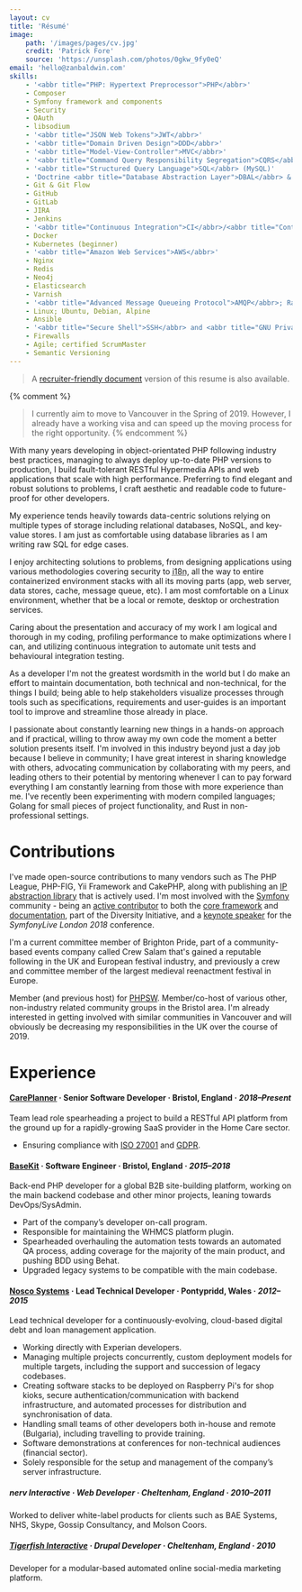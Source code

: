 ```yaml
---
layout: cv
title: 'Résumé'
image:
    path: '/images/pages/cv.jpg'
    credit: 'Patrick Fore'
    source: 'https://unsplash.com/photos/0gkw_9fy0eQ'
email: 'hello@zanbaldwin.com'
skills:
    - '<abbr title="PHP: Hypertext Preprocessor">PHP</abbr>'
    - Composer
    - Symfony framework and components
    - Security
    - OAuth
    - libsodium
    - '<abbr title="JSON Web Tokens">JWT</abbr>'
    - '<abbr title="Domain Driven Design">DDD</abbr>'
    - '<abbr title="Model-View-Controller">MVC</abbr>'
    - '<abbr title="Command Query Responsibility Segregation">CQRS</abbr>'
    - '<abbr title="Structured Query Language">SQL</abbr> (MySQL)'
    - 'Doctrine <abbr title="Database Abstraction Layer">DBAL</abbr> & <abbr title="Object Relational Mapper">ORM</abbr>'
    - Git & Git Flow
    - GitHub
    - GitLab
    - JIRA
    - Jenkins
    - '<abbr title="Continuous Integration">CI</abbr>/<abbr title="Continuous Deployment">CD</abbr>'
    - Docker
    - Kubernetes (beginner)
    - '<abbr title="Amazon Web Services">AWS</abbr>'
    - Nginx
    - Redis
    - Neo4j
    - Elasticsearch
    - Varnish
    - '<abbr title="Advanced Message Queueing Protocol">AMQP</abbr>; RabbitMQ'
    - Linux; Ubuntu, Debian, Alpine
    - Ansible
    - '<abbr title="Secure Shell">SSH</abbr> and <abbr title="GNU Privacy Guard">GPG</abbr>'
    - Firewalls
    - Agile; certified ScrumMaster
    - Semantic Versioning
---
```


> A [recruiter-friendly document][cvdoc] version of this resume is also available.

{% comment %}
> I currently aim to move to Vancouver in the Spring of 2019. However, I already
> have a working visa and can speed up the moving process for the right
> opportunity.
{% endcomment %}

With many years developing in object-orientated PHP following industry best
practices, managing to always deploy up-to-date PHP versions to production, I
build fault-tolerant RESTful Hypermedia APIs and web applications that scale
with high performance. Preferring to find elegant and robust solutions to
problems, I craft aesthetic and readable code to future-proof for other
developers.

My experience tends heavily towards data-centric solutions relying on multiple
types of storage including relational databases, NoSQL, and key-value stores. I
am just as comfortable using database libraries as I am writing raw SQL for edge
cases. 

I enjoy architecting solutions to problems, from designing applications using
various methodologies covering security to <abbr title="Internationalisation">i18n</abbr>,
all the way to entire containerized environment stacks with all its moving parts
(app, web server, data stores, cache, message queue, etc). I am most comfortable
on a Linux environment, whether that be a local or remote, desktop or
orchestration services.

Caring about the presentation and accuracy of my work I am logical and thorough
in my coding, profiling performance to make optimizations where I can, and
utilizing continuous integration to automate unit tests and behavioural
integration testing.

As a developer I'm not the greatest wordsmith in the world but I do make an
effort to maintain documentation, both technical and non-technical, for the
things I build; being able to help stakeholders visualize processes through
tools such as specifications, requirements and user-guides is an important tool
to improve and streamline those already in place.

I passionate about constantly learning new things in a hands-on approach and if
practical, willing to throw away my own code the moment a better solution
presents itself. I'm involved in this industry beyond just a day job because I
believe in community; I have great interest in sharing knowledge with others,
advocating communication by collaborating with my peers, and leading others to
their potential by mentoring whenever I can to pay forward everything I am
constantly learning from those with more experience than me. I've recently been
experimenting with modern compiled languages; Golang for small pieces of project
functionality, and Rust in non-professional settings.

# Contributions

I've made open-source contributions to many vendors such as The PHP League,
PHP-FIG, Yii Framework and CakePHP, along with publishing an [IP abstraction
library][ip] that is actively used. I'm most involved with the
[Symfony][symfony] community - being an [active contributor][argon2i] to both
the [core framework][core] and [documentation][docs], part of the Diversity
Initiative, and a [keynote speaker][keynote] for the *SymfonyLive London 2018*
conference.

I'm a current committee member of Brighton Pride, part of a community-based
events company called Crew Salam that's gained a reputable following in the UK
and European festival industry, and previously a crew and committee member of
the largest medieval reenactment festival in Europe.

Member (and previous host) for [PHPSW][phpsw]. Member/co-host of various other,
non-industry related community groups in the Bristol area. I'm already
interested in getting involved with similar communities in Vancouver and will
obviously be decreasing my responsibilities in the UK over the course of 2019.

# Experience

#### [CarePlanner](https://www.care-planner.co.uk/) · **Senior Software Developer** · Bristol, England · *2018–Present*
Team lead role spearheading a project to build a RESTful API platform from the
ground up for a rapidly-growing SaaS provider in the Home Care sector.

- Ensuring compliance with [ISO 27001][iso27001] and [GDPR][gdpr].

#### [BaseKit](https://www.basekit.com/) · **Software Engineer** · Bristol, England · *2015–2018*
Back-end PHP developer for a global B2B site-building platform, working on the
main backend codebase and other minor projects, leaning towards DevOps/SysAdmin.

- Part of the company’s developer on-call program.
- Responsible for maintaining the WHMCS platform plugin.
- Spearheaded overhauling the automation tests towards an automated QA process,
  adding coverage for the majority of the main product, and pushing BDD using
  Behat.
- Upgraded legacy systems to be compatible with the main codebase.

#### [Nosco Systems](https://nosco-systems.com/) · **Lead Technical Developer** · Pontypridd, Wales · *2012–2015*
Lead technical developer for a continuously-evolving, cloud-based digital debt
and loan management application.

- Working directly with Experian developers.
- Managing multiple projects concurrently, custom deployment models for multiple
  targets, including the support and succession of legacy codebases.
- Creating software stacks to be deployed on Raspberry Pi's for shop kioks,
  secure authentication/communication with backend infrastructure, and automated
  processes for distribution and synchronisation of data.
- Handling small teams of other developers both in-house and remote (Bulgaria),
  including travelling to provide training.
- Software demonstrations at conferences for non-technical audiences (financial
  sector).
- Solely responsible for the setup and management of the company’s server
  infrastructure.

<div class="o-grid">
    <div class="o-grid__col o-grid__col--2-4-l o-grid__col--2-4-m o-grid__col-4-4-s">
        <h5>nerv Interactive · ​<strong>Web Developer</strong> · Cheltenham, England · <em>2010–2011</em></h5>
        <p>Worked to deliver white-label products for clients such as BAE Systems, NHS, Skype, Gossip Consultancy, and Molson Coors.</p>
    </div>
    <div class="o-grid__col 0-grid__col--2-4-l o-grid__col--2-4-m o-grid__col-4-4-s">
        <h5><a href="https://tiger-fish.com/">Tigerfish Interactive</a> · ​<strong>Drupal Developer</strong> · Cheltenham, England · <em>2010</em></h5>
        <p>Developer for a modular-based automated online social-media marketing platform.</p>
    </div>
</div>

[cvdoc]: https://docs.google.com/document/d/1kIi9gS60OsZhGSrRpy6-0-XWFbca_s5TdZ05mtOdbcw/edit?usp=sharing "Recruiter-friendly version on Google Docs"
[ip]: https://github.com/darsyn/ip "Darsyn IP Abstraction Library"
[symfony]: https://symfony.com "Symfony"
[argon2i]: https://symfony.com/blog/new-in-symfony-3-4-argon2i-password-hasher "Symfony 3.4: Argon2i Password Hasher"
[core]: https://github.com/symfony/symfony/commits?author=zanbaldwin "Commits to Symfony Core Framework"
[docs]: https://github.com/symfony/symfony-docs/commits?author=zanbaldwin "Commits to Symfony Documentation"
[keynote]: https://london2018.live.symfony.com/speakers#session-2670 "SymfonyLive London Speakers & Schedule"
[phpsw]: http://phpsw.uk "PHPSW"
[iso27001]: https://www.iso.org/isoiec-27001-information-security.html "ISO 27001 Information Security"
[gdpr]: https://www.eugdpr.org/ "EU General Data Protection Regulation"
